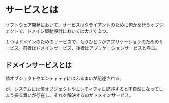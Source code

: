 # サービスとは

ソフトウェア開発において、サービスはクライアントのために何かを行うオブジェクトで、ドメイン駆動設計においては大きく２つ。

１つはドメインのためのサービスで、もうひとつがアプリケーションのためのサービス。前者はドメインサービス、後者はアプリケーションサービスと呼ぶ。

## ドメインサービスとは

値オブジェクトやエンティティにはふるまいが記述される。

が、システムには値オブジェクトやエンティティに記述すると不自然になってしまう振る舞いが存在し、それを解決するのがドメインサービス。

